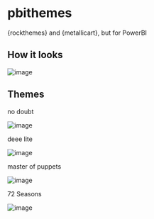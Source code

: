 # pbithemes
{rockthemes} and {metallicart}, but for PowerBI


## How it looks

![image](https://github.com/johnmackintosh/pbithemes/assets/3278367/73cc705c-437c-4b22-b8d6-597f68d3b434)




## Themes

no doubt  

![image](https://user-images.githubusercontent.com/3278367/107099884-c4769700-680a-11eb-8665-7ff892a25a07.png)


deee lite  

![image](https://user-images.githubusercontent.com/3278367/107099755-71044900-680a-11eb-9cf6-add8203f5f60.png)


master of puppets  

![image](https://user-images.githubusercontent.com/3278367/107100047-1e775c80-680b-11eb-9e6c-3275453e085c.png)  

72 Seasons  


![image](https://github.com/johnmackintosh/pbithemes/assets/3278367/62ada9bf-a0c9-4519-ab76-f7005c6fbb89)  



